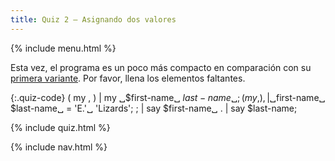 ```yaml
---
title: Quiz 2 — Asignando dos valores
---
```


{% include menu.html %}

Esta vez, el programa es un poco más compacto en comparación con su [primera variante](../quiz1). Por favor, llena los elementos faltantes.

{:.quiz-code}
( my , ) | my ␣$first-name␣ $last-name␣;
( my , ) , | ␣$first-name␣ $last-name␣ = &apos;E.&apos;␣ &apos;Lizards&apos;;
; | say $first-name␣
. | say $last-name;

{% include quiz.html %}

{% include nav.html %}